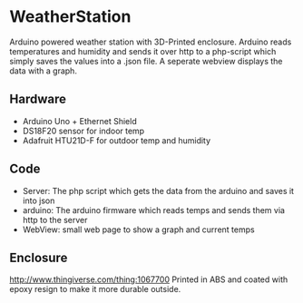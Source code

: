# WeatherStation
Arduino powered weather station with 3D-Printed enclosure.
Arduino reads temperatures and humidity and sends it over http to a php-script which simply saves the values into a .json file.
A seperate webview displays the data with a graph.

## Hardware
- Arduino Uno + Ethernet Shield
- DS18F20 sensor for indoor temp
- Adafruit HTU21D-F for outdoor temp and humidity

## Code
- Server: The php script which gets the data from the arduino and saves it into json
- arduino: The arduino firmware which reads temps and sends them via http to the server
- WebView: small web page to show a graph and current temps

## Enclosure
http://www.thingiverse.com/thing:1067700
Printed in ABS and coated with epoxy resign to make it more durable outside.
